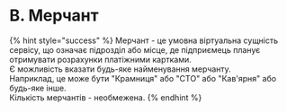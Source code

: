 # B. Мерчант

{% hint style="success" %}
Мерчант - це умовна віртуальна сущність сервісу, що означає підрозділ або місце, де підприємець планує отримувати розрахунки платіжними картками.   
Є можливість вказати будь-яке найменування мерчанту.  
Наприклад, це може бути "Крамниця" або "СТО" або "Кав'ярня" або будь-яке інше.  
Кількість мерчантів - необмежена.
{% endhint %}

